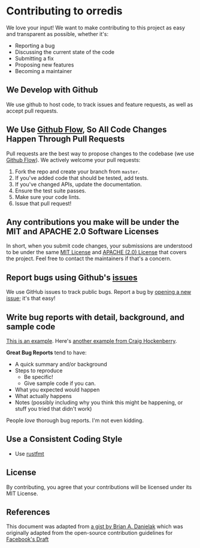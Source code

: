 # Contributing to orredis

We love your input! We want to make contributing to this project as easy and transparent as possible, whether it's:

- Reporting a bug
- Discussing the current state of the code
- Submitting a fix
- Proposing new features
- Becoming a maintainer

## We Develop with Github

We use github to host code, to track issues and feature requests, as well as accept pull requests.

## We Use [Github Flow](https://docs.github.com/en/get-started/quickstart/github-flow), So All Code Changes Happen Through Pull Requests

Pull requests are the best way to propose changes to the codebase (we
use [Github Flow](https://docs.github.com/en/get-started/quickstart/github-flow)). We actively welcome your pull
requests:

1. Fork the repo and create your branch from `master`.
2. If you've added code that should be tested, add tests.
3. If you've changed APIs, update the documentation.
4. Ensure the test suite passes.
5. Make sure your code lints.
6. Issue that pull request!

## Any contributions you make will be under the MIT and APACHE 2.0 Software Licenses

In short, when you submit code changes, your submissions are understood to be under the
same [MIT License](../LICENSE-MIT) and [APACHE (2.0) License](../LICENSE-APACHE)
that covers the project. Feel free to contact the maintainers if that's a concern.

## Report bugs using Github's [issues](https://github.com/sopherapps/orredis/issues)

We use GitHub issues to track public bugs. Report a bug
by [opening a new issue](https://github.com/sopherapps/orredis/issues); it's that easy!

## Write bug reports with detail, background, and sample code

[This is an example](http://stackoverflow.com/q/12488905/180626).
Here's [another example from Craig Hockenberry](http://www.openradar.me/11905408).

**Great Bug Reports** tend to have:

- A quick summary and/or background
- Steps to reproduce
  - Be specific!
  - Give sample code if you can.
- What you expected would happen
- What actually happens
- Notes (possibly including why you think this might be happening, or stuff you tried that didn't work)

People *love* thorough bug reports. I'm not even kidding.

## Use a Consistent Coding Style

* Use [rustfmt](https://github.com/rust-lang/rustfmt)

## License

By contributing, you agree that your contributions will be licensed under its MIT License.

## References

This document was adapted from [a gist by Brian A. Danielak](https://gist.github.com/briandk/3d2e8b3ec8daf5a27a62) which
was originally adapted from
the open-source contribution guidelines
for [Facebook's Draft](https://github.com/facebook/draft-js/blob/a9316a723f9e918afde44dea68b5f9f39b7d9b00/CONTRIBUTING.md)
